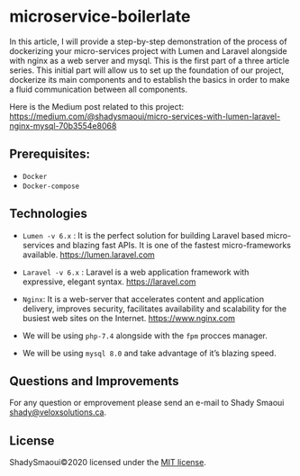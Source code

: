 # microservice-boilerlate



In this article, I will provide a step-by-step demonstration of the process of dockerizing your micro-services project with Lumen and Laravel alongside with nginx as a web server and mysql. This is the first part of a three article series.
This initial part will allow us to set up the foundation of our project, dockerize its main components and to establish the basics in order to make a fluid communication between all components.

Here is the Medium post related to this project:
https://medium.com/@shadysmaoui/micro-services-with-lumen-laravel-nginx-mysql-70b3554e8068

## Prerequisites:

- `Docker`
- `Docker-compose`

## Technologies
- `Lumen -v 6.x` : It is the perfect solution for building Laravel based micro-services and blazing fast APIs. It is one of the fastest micro-frameworks available.
https://lumen.laravel.com

- `Laravel -v 6.x` : Laravel is a web application framework with expressive, elegant syntax.
https://laravel.com

- `Nginx`: It is a web-server that accelerates content and application delivery, improves security, facilitates availability and scalability for the busiest web sites on the Internet.
https://www.nginx.com

- We will be using `php-7.4` alongside with the `fpm` procces manager.
- We will be using `mysql 8.0` and take advantage of it’s blazing speed.


## Questions and Improvements

For any question or emprovement please send an e-mail to Shady Smaoui [shady@veloxsolutions.ca](mailto:shady@veloxsolutions.ca).

## License

ShadySmaoui©2020 licensed under the [MIT license](https://opensource.org/licenses/MIT).

